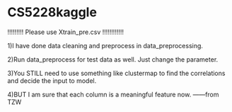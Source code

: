# CS5228kaggle

!!!!!!!!! Please use Xtrain_pre.csv !!!!!!!!!!!!

1)I have done data cleaning and preprocess in data_preprocessing.

2)Run data_preprocess for test data as well. Just change the parameter. 

3)You STILL need to use something like clustermap to find the correlations and decide the input to model. 

4)BUT I am sure that each column is a meaningful feature now. ——from TZW